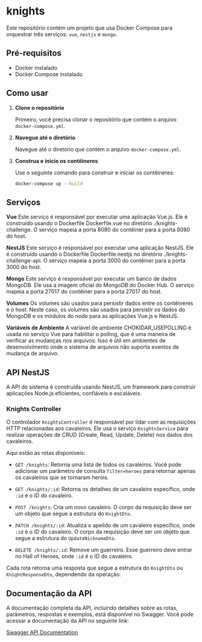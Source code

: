 # knights

Este repositório contém um projeto que usa Docker Compose para orquestrar três serviços: `vue`, `nestjs` e `mongo`.

## Pré-requisitos

- Docker instalado
- Docker Compose instalado

## Como usar

1. **Clone o repositório**

    Primeiro, você precisa clonar o repositório que contém o arquivo `docker-compose.yml`.

2. **Navegue até o diretório**

    Navegue até o diretório que contém o arquivo `docker-compose.yml`.

3. **Construa e inicie os contêineres**

    Use o seguinte comando para construir e iniciar os contêineres:

    ```bash
    docker-compose up --build

## Serviços

**Vue**
    Este serviço é responsável por executar uma aplicação Vue.js. Ele é construído usando o Dockerfile Dockerfile.vue no diretório ./knights-challenge. O serviço mapeia a porta 8080 do contêiner para a porta 8080 do host.

**NestJS**
    Este serviço é responsável por executar uma aplicação NestJS. Ele é construído usando o Dockerfile Dockerfile.nestjs no diretório ./knights-challenge-api. O serviço mapeia a porta 3000 do contêiner para a porta 3000 do host.

**Mongo**
    Este serviço é responsável por executar um banco de dados MongoDB. Ele usa a imagem oficial do MongoDB do Docker Hub. O serviço mapeia a porta 27017 do contêiner para a porta 27017 do host.

**Volumes**
    Os volumes são usados para persistir dados entre os contêineres e o host. Neste caso, os volumes são usados para persistir os dados do MongoDB e os módulos do node para as aplicações Vue.js e NestJS.

**Variáveis de Ambiente**
    A variável de ambiente CHOKIDAR_USEPOLLING é usada no serviço Vue para habilitar o polling, que é uma maneira de verificar as mudanças nos arquivos. Isso é útil em ambientes de desenvolvimento onde o sistema de arquivos não suporta eventos de mudança de arquivo.


## API NestJS

A API do sistema é construída usando NestJS, um framework para construir aplicações Node.js eficientes, confiáveis e escaláveis.

### Knights Controller

O controlador `KnightsController` é responsável por lidar com as requisições HTTP relacionadas aos cavaleiros. Ele usa o serviço `KnightsService` para realizar operações de CRUD (Create, Read, Update, Delete) nos dados dos cavaleiros.

Aqui estão as rotas disponíveis:

- `GET /knights`: Retorna uma lista de todos os cavaleiros. Você pode adicionar um parâmetro de consulta `filter=heroes` para retornar apenas os cavaleiros que se tornaram heróis.

- `GET /knights/:id`: Retorna os detalhes de um cavaleiro específico, onde `:id` é o ID do cavaleiro.

- `POST /knights`: Cria um novo cavaleiro. O corpo da requisição deve ser um objeto que segue a estrutura do `KnightDto`.

- `PATCH /knights/:id`: Atualiza o apelido de um cavaleiro específico, onde `:id` é o ID do cavaleiro. O corpo da requisição deve ser um objeto que segue a estrutura do `UpdateNicknameDto`.

- `DELETE /knights/:id`: Remove um guerreiro. Esse guerreiro deve entrar no Hall of Heroes, onde `:id` é o ID do cavaleiro.

Cada rota retorna uma resposta que segue a estrutura do `KnightDto` ou `KnightResponseDto`, dependendo da operação.

## Documentação da API

A documentação completa da API, incluindo detalhes sobre as rotas, parâmetros, respostas e exemplos, está disponível no Swagger. Você pode acessar a documentação da API no seguinte link:

[Swagger API Documentation](http://ec2-54-225-42-82.compute-1.amazonaws.com:3000/api)